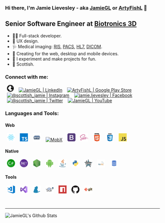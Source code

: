 ### Hi there, I'm Jamie Lievesley - aka [JamieGL][website] or [ArtyFishL][artyfishl] 👋

## Senior Software Engineer at [Biotronics 3D][b3d]

- 👨‍💻 Full-stack developer.
- 🎨 UX design.
- 🩺 Medical imaging: [RIS][ris], [PACS][pacs], [HL7][hl7], [DICOM][dicom].
- 📱 Creating for the web, desktop and mobile devices.
- 🧪 I experiment and make projects for fun.
- 🏴󠁧󠁢󠁳󠁣󠁴󠁿 Scottish.

### Connect with me:

[<img hspace="6" alt="jamiegl.co.uk" title="jamiegl.co.uk" width="22px" src="https://raw.githubusercontent.com/iconic/open-iconic/master/svg/globe.svg" />][website]
[<img hspace="6" alt="JamieGL | LinkedIn" title="JamieGL | LinkedIn" width="22px" src="https://cdn.jsdelivr.net/npm/simple-icons@v3/icons/linkedin.svg" />][linkedin]
[<img hspace="6" alt="ArtyFishL | Google Play Store" title="ArtyFishL | Google Play Store" width="22px" src="https://cdn.jsdelivr.net/npm/simple-icons@3.4.1/icons/googleplay.svg" />][googleplay]
[<img hspace="6" alt="@scottish_jamie | Instagram" title="@scottish_jamie | Instagram" width="22px" src="https://cdn.jsdelivr.net/npm/simple-icons@v3/icons/instagram.svg" />][instagram]
[<img hspace="6" alt="jamie.lievesley | Facebook" title="jamie.lievesley | Facebook" width="22px" src="https://cdn.jsdelivr.net/npm/simple-icons@v3/icons/facebook.svg" />][facebook]
[<img hspace="6" alt="@scottish_jamie | Twitter" title="@scottish_jamie | Twitter" width="22px" src="https://cdn.jsdelivr.net/npm/simple-icons@v3/icons/twitter.svg" />][twitter]
[<img hspace="6" alt="JamieGL | YouTube" title="JamieGL | YouTube" width="22px" src="https://cdn.jsdelivr.net/npm/simple-icons@v3/icons/youtube.svg" />][youtube]

### Languages and Tools:

#### Web

[<img hspace="6" alt="React" title="React" width="26px" src="https://raw.githubusercontent.com/github/explore/80688e429a7d4ef2fca1e82350fe8e3517d3494d/topics/react/react.png" />][react]
[<img hspace="6" alt="Typescript" title="Typescript" width="26px" src="https://raw.githubusercontent.com/github/explore/80688e429a7d4ef2fca1e82350fe8e3517d3494d/topics/typescript/typescript.png" />][ts]
[<img hspace="6" alt="Less" title="Less" width="26px" src="https://raw.githubusercontent.com/github/explore/80688e429a7d4ef2fca1e82350fe8e3517d3494d/topics/less/less.png" />][less]
[<img hspace="6" alt="MobX" title="MobX" width="26px" src="https://raw.githubusercontent.com/mobxjs/mobx/mobx6/docs/assets/mobx.png" />][mobx]
[<img hspace="6" alt="Bootstrap" title="Bootstrap" width="26px" src="https://raw.githubusercontent.com/github/explore/80688e429a7d4ef2fca1e82350fe8e3517d3494d/topics/bootstrap/bootstrap.png" />][bootstrap]
[<img hspace="6" alt="Sass" title="Sass" width="26px" src="https://raw.githubusercontent.com/github/explore/80688e429a7d4ef2fca1e82350fe8e3517d3494d/topics/sass/sass.png" />][sass]
[<img hspace="6" alt="HTML5" title="HTML5" width="26px" src="https://raw.githubusercontent.com/github/explore/80688e429a7d4ef2fca1e82350fe8e3517d3494d/topics/html/html.png" />][html5]
[<img hspace="6" alt="CSS3" title="CSS3" width="26px" src="https://raw.githubusercontent.com/github/explore/80688e429a7d4ef2fca1e82350fe8e3517d3494d/topics/css/css.png" />][css]
[<img hspace="6" alt="JavaScript" title="JavaScript" width="26px" src="https://raw.githubusercontent.com/github/explore/80688e429a7d4ef2fca1e82350fe8e3517d3494d/topics/javascript/javascript.png" />][js]

#### Native

[<img hspace="6" alt="C#" title="C#" width="26px" src="https://raw.githubusercontent.com/github/explore/80688e429a7d4ef2fca1e82350fe8e3517d3494d/topics/csharp/csharp.png" />][csharp]
[<img hspace="6" alt=".Net" title=".Net" width="26px" src="https://raw.githubusercontent.com/github/explore/80688e429a7d4ef2fca1e82350fe8e3517d3494d/topics/dotnet/dotnet.png" />][dotnet]
[<img hspace="6" alt="Node.js" title="Node.js" width="26px" src="https://raw.githubusercontent.com/github/explore/80688e429a7d4ef2fca1e82350fe8e3517d3494d/topics/nodejs/nodejs.png" />][nodejs]
[<img hspace="6" alt="Java" title="Java" width="26px" src="https://raw.githubusercontent.com/github/explore/80688e429a7d4ef2fca1e82350fe8e3517d3494d/topics/android/android.png" />][android]
[<img hspace="6" alt="Java" title="Java" width="26px" src="https://raw.githubusercontent.com/github/explore/80688e429a7d4ef2fca1e82350fe8e3517d3494d/topics/java/java.png" />][java]
[<img hspace="6" alt="Python" title="Python" width="26px" src="https://raw.githubusercontent.com/github/explore/80688e429a7d4ef2fca1e82350fe8e3517d3494d/topics/python/python.png" />][python]
[<img hspace="6" alt="Groovy" title="Groovy" width="26px" src="https://raw.githubusercontent.com/github/explore/master/topics/groovy/groovy.png" />][groovy]
[<img hspace="6" alt="MySQL" title="MySQL" width="26px" src="https://raw.githubusercontent.com/github/explore/80688e429a7d4ef2fca1e82350fe8e3517d3494d/topics/mysql/mysql.png" />][mysql]
[<img hspace="6" alt="SQL" title="SQL" width="26px" src="https://raw.githubusercontent.com/github/explore/80688e429a7d4ef2fca1e82350fe8e3517d3494d/topics/sql/sql.png" />][sql]

#### Tools

[<img hspace="6" alt="Visual Studio Code" title="Visual Studio Code" width="26px" src="https://raw.githubusercontent.com/github/explore/80688e429a7d4ef2fca1e82350fe8e3517d3494d/topics/visual-studio-code/visual-studio-code.png" />][vscode]
[<img hspace="6" alt="Visual Studio" title="Visual Studio" width="26px" src="https://raw.githubusercontent.com/jamiegluk/jamiegluk/master/img/visualstudio.svg" />][vs]
[<img hspace="6" alt="Node.js" title="Node.js" width="26px" src="https://raw.githubusercontent.com/jamiegluk/jamiegluk/master/img/yarn.svg" />][yarn]
[<img hspace="6" alt="TortoiseSVN" title="TortoiseSVN" width="26px" src="https://raw.githubusercontent.com/jamiegluk/jamiegluk/master/img/tortoisesvn.png" />][tortoisesvn]
[<img hspace="6" alt="NPM" title="NPM" width="26px" src="https://raw.githubusercontent.com/github/explore/80688e429a7d4ef2fca1e82350fe8e3517d3494d/topics/npm/npm.png" />][npm]
[<img hspace="6" alt="GitHub" title="GitHub" width="26px" src="https://raw.githubusercontent.com/github/explore/78df643247d429f6cc873026c0622819ad797942/topics/github/github.png" />][github]
[<img hspace="6" alt="Git" title="Git" width="26px" src="https://raw.githubusercontent.com/github/explore/80688e429a7d4ef2fca1e82350fe8e3517d3494d/topics/git/git.png" />][git]

<br />

---

<img alt="JamieGL's Github Stats" src="https://github-readme-stats.codestackr.vercel.app/api?username=jamiegluk&show_icons=true&hide_border=true" />

[website]: https://jamiegl.co.uk
[artyfishl]: https://artyfishl.com
[b3d]: https://www.3dnetmedical.com/public/
[ris]: https://en.wikipedia.org/wiki/Radiological_information_system
[pacs]: https://en.wikipedia.org/wiki/Picture_archiving_and_communication_system
[hl7]: http://www.hl7.org/
[dicom]: https://en.wikipedia.org/wiki/DICOM
[linkedin]: https://www.linkedin.com/in/jamie-lievesley
[googleplay]: https://play.google.com/store/apps/developer?id=ArtyFishL
[instagram]: https://www.instagram.com/scottish_jamie/
[facebook]: https://www.facebook.com/jamie.lievesley
[twitter]: https://twitter.com/scottish_jamie
[youtube]: https://www.youtube.com/channel/UCyT8Lb6U9giMoK7FC0-XVyA
[vscode]: https://code.visualstudio.com/
[vs]: https://visualstudio.microsoft.com/
[react]: https://reactjs.org/
[ts]: https://www.typescriptlang.org/
[less]: http://lesscss.org/
[csharp]: https://docs.microsoft.com/en-us/dotnet/csharp/
[dotnet]: https://dotnet.microsoft.com/
[mobx]: https://mobx.js.org
[bootstrap]: https://getbootstrap.com/
[nodejs]: https://nodejs.org/en/
[yarn]: https://yarnpkg.com/
[tortoisesvn]: https://tortoisesvn.net/
[sass]: https://sass-lang.com/
[android]: https://developer.android.com/
[java]: https://www.java.com/en/
[python]: https://www.python.org/
[groovy]: https://www.groovy-lang.org/
[mysql]: https://www.mysql.com/
[html5]: https://developer.mozilla.org/en-US/docs/Web/Guide/HTML/HTML5
[css]: https://developer.mozilla.org/en-US/docs/Glossary/CSS
[js]: https://developer.mozilla.org/en-US/docs/Web/JavaScript
[sql]: https://en.wikipedia.org/wiki/SQL
[npm]: https://www.npmjs.com/
[github]: https://github.com
[git]: https://git-scm.com/
